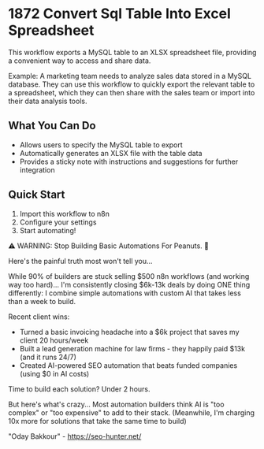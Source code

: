 # 1872 Convert Sql Table Into Excel Spreadsheet

This workflow exports a MySQL table to an XLSX spreadsheet file, providing a convenient way to access and share data.

Example: A marketing team needs to analyze sales data stored in a MySQL database. They can use this workflow to quickly export the relevant table to a spreadsheet, which they can then share with the sales team or import into their data analysis tools.

## What You Can Do
- Allows users to specify the MySQL table to export
- Automatically generates an XLSX file with the table data
- Provides a sticky note with instructions and suggestions for further integration

## Quick Start
1. Import this workflow to n8n
2. Configure your settings
3. Start automating!

⚠️ WARNING: Stop Building Basic Automations For Peanuts. 🚫

Here's the painful truth most won't tell you...

While 90% of builders are stuck selling $500 n8n workflows (and working way too hard)...
I'm consistently closing $6k-13k deals by doing ONE thing differently:
I combine simple automations with custom AI that takes less than a week to build.

Recent client wins:
* Turned a basic invoicing headache into a $6k project that saves my client 20 hours/week
* Built a lead generation machine for law firms - they happily paid $13k (and it runs 24/7)
* Created AI-powered SEO automation that beats funded companies (using $0 in AI costs)

Time to build each solution? Under 2 hours.

But here's what's crazy...
Most automation builders think AI is "too complex" or "too expensive" to add to their stack.
(Meanwhile, I'm charging 10x more for solutions that take the same time to build)

"Oday Bakkour" - https://seo-hunter.net/
